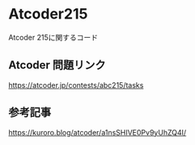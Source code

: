 # Atcoder215
Atcoder 215に関するコード

## Atcoder 問題リンク
https://atcoder.jp/contests/abc215/tasks

## 参考記事
https://kuroro.blog/atcoder/a1nsSHIVE0Pv9yUhZQ4I/
